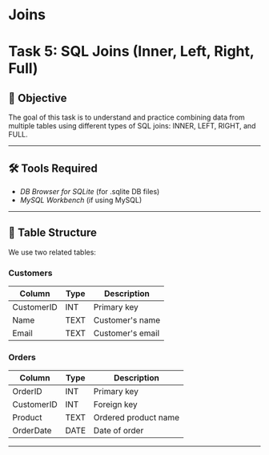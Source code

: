 # Joins
# Task 5: SQL Joins (Inner, Left, Right, Full)

## 📌 Objective

The goal of this task is to understand and practice combining data from multiple tables using different types of SQL joins: INNER, LEFT, RIGHT, and FULL.

---

## 🛠 Tools Required

- *DB Browser for SQLite* (for .sqlite DB files)
- *MySQL Workbench* (if using MySQL)

---

## 🧱 Table Structure

We use two related tables:

### Customers

| Column      | Type   | Description       |
|-------------|--------|-------------------|
| CustomerID  | INT    | Primary key       |
| Name        | TEXT   | Customer's name   |
| Email       | TEXT   | Customer's email  |

### Orders

| Column      | Type   | Description          |
|-------------|--------|----------------------|
| OrderID     | INT    | Primary key          |
| CustomerID  | INT    | Foreign key          |
| Product     | TEXT   | Ordered product name |
| OrderDate   | DATE   | Date of order        |

---

